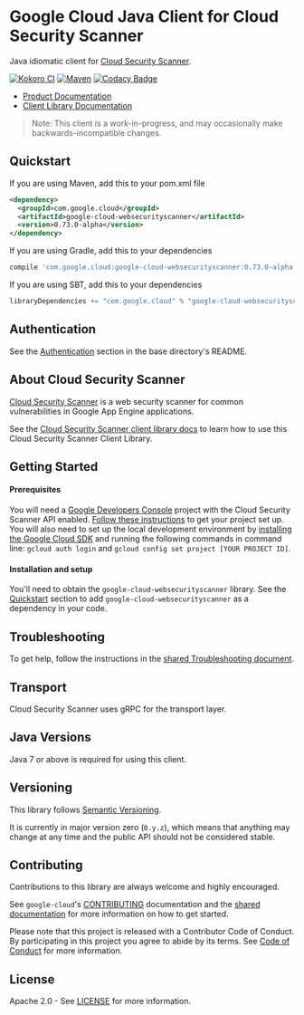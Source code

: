 Google Cloud Java Client for Cloud Security Scanner
===================================================

Java idiomatic client for [Cloud Security Scanner][cloud-websecurityscanner].

[![Kokoro CI](http://storage.googleapis.com/cloud-devrel-public/java/badges/google-cloud-java/master.svg)](http://storage.googleapis.com/cloud-devrel-public/java/badges/google-cloud-java/master.html)
[![Maven](https://img.shields.io/maven-central/v/com.google.cloud/google-cloud-websecurityscanner.svg)](https://img.shields.io/maven-central/v/com.google.cloud/google-cloud-websecurityscanner.svg)
[![Codacy Badge](https://api.codacy.com/project/badge/grade/9da006ad7c3a4fe1abd142e77c003917)](https://www.codacy.com/app/mziccard/google-cloud-java)

- [Product Documentation][websecurityscanner-product-docs]
- [Client Library Documentation][websecurityscanner-client-lib-docs]

> Note: This client is a work-in-progress, and may occasionally
> make backwards-incompatible changes.

Quickstart
----------

[//]: # ({x-version-update-start:google-cloud-websecurityscanner:released})
If you are using Maven, add this to your pom.xml file
```xml
<dependency>
  <groupId>com.google.cloud</groupId>
  <artifactId>google-cloud-websecurityscanner</artifactId>
  <version>0.73.0-alpha</version>
</dependency>
```
If you are using Gradle, add this to your dependencies
```Groovy
compile 'com.google.cloud:google-cloud-websecurityscanner:0.73.0-alpha'
```
If you are using SBT, add this to your dependencies
```Scala
libraryDependencies += "com.google.cloud" % "google-cloud-websecurityscanner" % "0.73.0-alpha"
```
[//]: # ({x-version-update-end})

Authentication
--------------

See the [Authentication](https://github.com/googleapis/google-cloud-java#authentication) section in the base directory's README.

About Cloud Security Scanner
----------------------------

[Cloud Security Scanner][cloud-websecurityscanner] is a web security scanner for common vulnerabilities in Google App Engine applications.

See the [Cloud Security Scanner client library docs][websecurityscanner-client-lib-docs] to learn how to use this Cloud Security Scanner Client Library.

Getting Started
---------------
#### Prerequisites
You will need a [Google Developers Console](https://console.developers.google.com/) project with the Cloud Security Scanner API enabled. [Follow these instructions](https://cloud.google.com/resource-manager/docs/creating-managing-projects) to get your project set up. You will also need to set up the local development environment by [installing the Google Cloud SDK](https://cloud.google.com/sdk/) and running the following commands in command line: `gcloud auth login` and `gcloud config set project [YOUR PROJECT ID]`.

#### Installation and setup
You'll need to obtain the `google-cloud-websecurityscanner` library.  See the [Quickstart](#quickstart) section to add `google-cloud-websecurityscanner` as a dependency in your code.

Troubleshooting
---------------

To get help, follow the instructions in the [shared Troubleshooting document](https://github.com/googleapis/google-cloud-common/blob/master/troubleshooting/readme.md#troubleshooting).

Transport
---------
Cloud Security Scanner uses gRPC for the transport layer.

Java Versions
-------------

Java 7 or above is required for using this client.

Versioning
----------

This library follows [Semantic Versioning](http://semver.org/).

It is currently in major version zero (``0.y.z``), which means that anything may change at any time and the public API should not be considered stable.

Contributing
------------

Contributions to this library are always welcome and highly encouraged.

See `google-cloud`'s [CONTRIBUTING] documentation and the [shared documentation](https://github.com/googleapis/google-cloud-common/blob/master/contributing/readme.md#how-to-contribute-to-gcloud) for more information on how to get started.

Please note that this project is released with a Contributor Code of Conduct. By participating in this project you agree to abide by its terms. See [Code of Conduct][code-of-conduct] for more information.

License
-------

Apache 2.0 - See [LICENSE] for more information.


[CONTRIBUTING]:https://github.com/googleapis/google-cloud-java/blob/master/CONTRIBUTING.md
[code-of-conduct]:https://github.com/googleapis/google-cloud-java/blob/master/CODE_OF_CONDUCT.md#contributor-code-of-conduct
[LICENSE]: https://github.com/googleapis/google-cloud-java/blob/master/LICENSE
[cloud-platform]: https://cloud.google.com/
[cloud-websecurityscanner]: https://cloud.google.com/security-scanner
[websecurityscanner-product-docs]: https://cloud.google.com/security-scanner/docs
[websecurityscanner-client-lib-docs]: https://googleapis.github.io/google-cloud-java/google-cloud-clients/apidocs/index.html?com/google/cloud/websecurityscanner/v1alpha/package-summary.html
